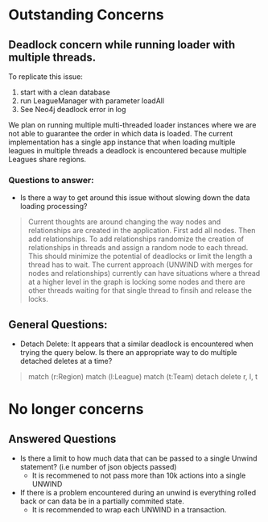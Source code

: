 # Outstanding Concerns


## Deadlock concern while running loader with multiple threads.

To replicate this issue:
1. start with a clean database
2. run LeagueManager with parameter loadAll
3. See Neo4j deadlock error in log

We plan on running multiple multi-threaded  loader instances where we are not able to guarantee the
order in which data is loaded.  The current implementation has a single app instance that when
loading multiple leagues in multiple threads a deadlock is encountered because multiple Leagues share regions.

### Questions to answer:

* Is there a way to get around this issue without slowing down the data loading processing?
> Current thoughts are around changing the way nodes and relationships are created in the application.
First add all nodes.  Then add relationships. To add relationships randomize the creation of relationships
in threads and assign a random node to each thread. This should minimize the potential of deadlocks or
limit the length a thread has to wait. The current approach (UNWIND with merges for nodes and relationships)
 currently can have situations where a thread at a higher level in the graph is locking some nodes and there are
  other threads waiting for that single thread to finsih and release the locks.
 
## General Questions:
* Detach Delete:  It appears that a similar deadlock is encountered when trying the query below.  Is
there an appropriate way to do multiple detached deletes at a time?

>match (r:Region) match (l:League) match (t:Team) detach delete r, l, t


# No longer concerns

## Answered Questions
* Is there a limit to how much data that can be passed to a single Unwind statement? (i.e  number
of json objects passed)
    * It is recommened to not pass more than 10k actions into a single UNWIND
* If there is a problem encountered during an unwind is everything rolled back or can data be in a
partially commited state.
    * It is recommended to wrap each UNWIND in a transaction.
